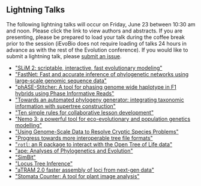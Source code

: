 ## Lightning Talks

The following lightning talks will occur on Friday, June 23 between 10:30 am and noon. 
Please click the link to view authors and abstracts. If you are presenting, 
please be prepared to load your talk during the coffee break prior to the session 
(iEvoBio does not require loading of talks 24 hours in advance as with the rest of the Evolution conference). 
If you would like to submit a lightning talk, please [submit an issue](https://github.com/2017-iEvoBio/organization/issues).

* ["SLiM 2: scriptable, interactive, fast evolutionary modeling"](https://github.com/2017-iEvoBio/organization/issues/13)
* ["FastNet: Fast and accurate inference of phylogenetic networks using large-scale genomic sequence data"](https://github.com/2017-iEvoBio/organization/issues/14)
* ["phASE-Stitcher: A tool for phasing genome wide haplotype in F1 hybrids using Phase Informative Reads"](https://github.com/2017-iEvoBio/organization/issues/16)
* ["Towards an automated phylogeny generator: integrating taxonomic information with supertree construction"](https://github.com/2017-iEvoBio/organization/issues/18)
* ["Ten simple rules for collaborative lesson development"](https://github.com/2017-iEvoBio/organization/issues/24)
* ["Nemo 3: a powerful tool for eco-evolutionary and population genetics modelling"](https://github.com/2017-iEvoBio/organization/issues/26)
* ["Using Genome-Scale Data to Resolve Cryptic Species Problems"](https://github.com/2017-iEvoBio/organization/issues/28)
* ["Progress towards more interoperable tree file formats"](https://github.com/2017-iEvoBio/organization/issues/32)
* ["`rotl`: an R package to interact with the Open Tree of Life data"](https://github.com/2017-iEvoBio/organization/issues/34)
* ["ape: Analyses of Phylogenetics and Evolution"](https://github.com/2017-iEvoBio/organization/issues/35)
* ["SimBit"](https://github.com/2017-iEvoBio/organization/issues/37)
* ["Locus Tree Inference"](https://github.com/2017-iEvoBio/organization/issues/38)
* ["aTRAM 2.0 faster assembly of loci from next-gen data"](https://github.com/2017-iEvoBio/organization/issues/39)
* ["Stomata Counter: A tool for plant image analysis"](https://github.com/2017-iEvoBio/organization/issues/40)
